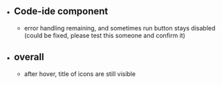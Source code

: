 - ## Code-ide component
  - error handling remaining, and sometimes run button stays disabled (could be fixed, please test this someone and confirm it)

- ## overall
  - after hover, title of icons are still visible